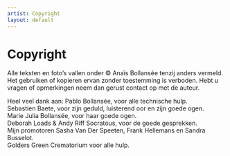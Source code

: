 ```yaml
---
artist: Copyright
layout: default
---
```


# Copyright

<span class="witregel"> </span>

<span class="lead">Alle teksten en foto’s vallen onder © Anaïs Bollansée tenzij anders vermeld. Het gebruiken of kopieren ervan zonder toestemming is verboden.Hebt u vragen of opmerkingen neem dan gerust contact op met de auteur.</span>Heel veel dank aan:Pablo Bollansée, voor alle technische hulp.<br>Sebastien Baete, voor zijn geduld, luisterend oor en zijn goede ogen.<br>Marie Julia Bollansée, voor haar goede ogen.<br>Deborah Loads & Andy Riff Socratous, voor de goede gesprekken.<br>Mijn promotoren Sasha Van Der Speeten, Frank Hellemans en Sandra Busselot.<br>Golders Green Crematorium voor alle hulp.<br>
